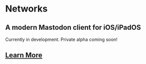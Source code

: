 # Networks

## A modern Mastodon client for iOS/iPadOS

Currently in development. Private alpha coming soon!

## [Learn More](https://trynetworks.github.io/)
